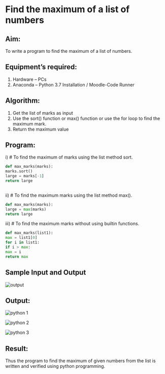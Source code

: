 # Find the maximum of a list of numbers
## Aim:
To write a program to find the maximum of a list of numbers.
## Equipment’s required:
1.	Hardware – PCs
2.	Anaconda – Python 3.7 Installation / Moodle-Code Runner
## Algorithm:
1.	Get the list of marks as input
2.	Use the sort() function or max() function or use the for loop to find the maximum mark.
3.	Return the maximum value
## Program:

i)	# To find the maximum of marks using the list method sort.
```Python
def max_marks(marks):
marks.sort()
large = marks[-1]
return large
   
```

ii)	# To find the maximum marks using the list method max().
```Python
def max_marks(marks):
large = max(marks)
return large
```

iii) # To find the maximum marks without using builtin functions.
```Python
def max_marks(list1):
max = list1[0]
for i in list1:
if i > max:
max = i
return max
```
## Sample Input and Output
![output](./img/max_marks1.jpg) 

## Output:
![python 1](https://user-images.githubusercontent.com/121418522/212913177-b0561cee-3666-4a1e-bd6a-d4489abf863b.png)

![python 2](https://user-images.githubusercontent.com/121418522/212913340-3bd590c9-5b6f-439b-8b9a-94989efbbe8c.png)

![python 3](https://user-images.githubusercontent.com/121418522/212913408-93dab069-65ab-48c5-8fe0-53522ee8bb4a.png)

## Result:
Thus the program to find the maximum of given numbers from the list is written and verified using python programming.
